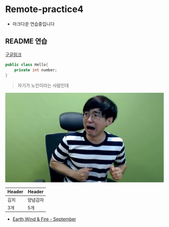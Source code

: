 # Remote-practice4

- 마크다운 연습중입니다 

## README 연습

[구글링크](https://www.naver.com)

```java
public class Hello{
    private int number;
}
```
>자기가 노인이라는 사람인데

![kane.img](/images/kane.jpg)

|Header | Header|
| ----- | ------|
| 김치   | 양념감자|
|3개    | 5개    |

- [Earth,Wind & Fire - September](https://www.youtube.com/watch?v=Gs069dndIYk)
